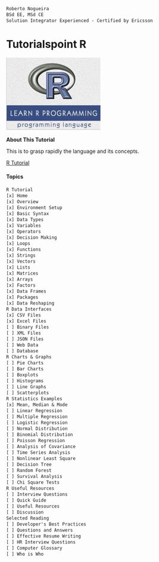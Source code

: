 ```
Roberto Nogueira  
BSd EE, MSd CE
Solution Integrator Experienced - Certified by Ericsson
```
# Tutorialspoint R

![ebook cover](images/tutorialspoint-r.png)

**About This Tutorial**

This is to grasp rapidly the language and its concepts.

[R Tutorial](https://www.tutorialspoint.com/r/index.htm)

#### Topics
```
R Tutorial
[x] Home
[x] Overview
[x] Environment Setup
[x] Basic Syntax
[x] Data Types
[x] Variables
[x] Operators
[x] Decision Making
[x] Loops
[x] Functions
[x] Strings
[x] Vectors
[x] Lists
[x] Matrices
[x] Arrays
[x] Factors
[x] Data Frames
[x] Packages
[x] Data Reshaping
R Data Interfaces
[x] CSV Files
[x] Excel Files
[ ] Binary Files
[ ] XML Files
[ ] JSON Files
[ ] Web Data
[ ] Database
R Charts & Graphs
[ ] Pie Charts
[ ] Bar Charts
[ ] Boxplots
[ ] Histograms
[ ] Line Graphs
[ ] Scatterplots
R Statistics Examples
[x] Mean, Median & Mode
[ ] Linear Regression
[ ] Multiple Regression
[ ] Logistic Regression
[ ] Normal Distribution
[ ] Binomial Distribution
[ ] Poisson Regression
[ ] Analysis of Covariance
[ ] Time Series Analysis
[ ] Nonlinear Least Square
[ ] Decision Tree
[ ] Random Forest
[ ] Survival Analysis
[ ] Chi Square Tests
R Useful Resources
[ ] Interview Questions
[ ] Quick Guide
[ ] Useful Resources
[ ] Discussion
Selected Reading
[ ] Developer's Best Practices
[ ] Questions and Answers
[ ] Effective Resume Writing
[ ] HR Interview Questions
[ ] Computer Glossary
[ ] Who is Who
```

